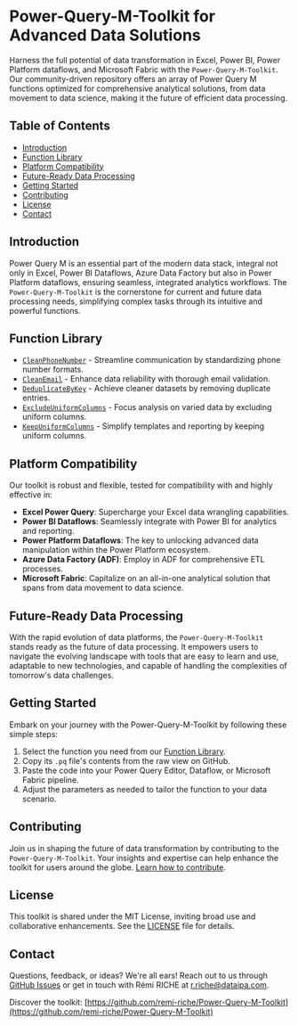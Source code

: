 # Power-Query-M-Toolkit for Advanced Data Solutions

Harness the full potential of data transformation in Excel, Power BI, Power Platform dataflows, and Microsoft Fabric with the `Power-Query-M-Toolkit`. Our community-driven repository offers an array of Power Query M functions optimized for comprehensive analytical solutions, from data movement to data science, making it the future of efficient data processing.

## Table of Contents
- [Introduction](#introduction)
- [Function Library](#function-library)
- [Platform Compatibility](#platform-compatibility)
- [Future-Ready Data Processing](#future-ready-data-processing)
- [Getting Started](#getting-started)
- [Contributing](#contributing)
- [License](#license)
- [Contact](#contact)

## Introduction
Power Query M is an essential part of the modern data stack, integral not only in Excel, Power BI Dataflows, Azure Data Factory but also in Power Platform dataflows, ensuring seamless, integrated analytics workflows. The `Power-Query-M-Toolkit` is the cornerstone for current and future data processing needs, simplifying complex tasks through its intuitive and powerful functions.

## Function Library
- [`CleanPhoneNumber`](functions/CleanPhoneNumber.pq) - Streamline communication by standardizing phone number formats.
- [`CleanEmail`](functions/CleanEmail.pq) - Enhance data reliability with thorough email validation.
- [`DeduplicateByKey`](functions/DeduplicateByKey.pq) - Achieve cleaner datasets by removing duplicate entries.
- [`ExcludeUniformColumns`](functions/ExcludeUniformColumns.pq) - Focus analysis on varied data by excluding uniform columns.
- [`KeepUniformColumns`](functions/KeepUniformColumns.pq) - Simplify templates and reporting by keeping uniform columns.

## Platform Compatibility
Our toolkit is robust and flexible, tested for compatibility with and highly effective in:
- **Excel Power Query**: Supercharge your Excel data wrangling capabilities.
- **Power BI Dataflows**: Seamlessly integrate with Power BI for analytics and reporting.
- **Power Platform Dataflows**: The key to unlocking advanced data manipulation within the Power Platform ecosystem.
- **Azure Data Factory (ADF)**: Employ in ADF for comprehensive ETL processes.
- **Microsoft Fabric**: Capitalize on an all-in-one analytical solution that spans from data movement to data science.

## Future-Ready Data Processing
With the rapid evolution of data platforms, the `Power-Query-M-Toolkit` stands ready as the future of data processing. It empowers users to navigate the evolving landscape with tools that are easy to learn and use, adaptable to new technologies, and capable of handling the complexities of tomorrow's data challenges.

## Getting Started
Embark on your journey with the Power-Query-M-Toolkit by following these simple steps:
1. Select the function you need from our [Function Library](#function-library).
2. Copy its `.pq` file's contents from the raw view on GitHub.
3. Paste the code into your Power Query Editor, Dataflow, or Microsoft Fabric pipeline.
4. Adjust the parameters as needed to tailor the function to your data scenario.

## Contributing
Join us in shaping the future of data transformation by contributing to the `Power-Query-M-Toolkit`. Your insights and expertise can help enhance the toolkit for users around the globe. [Learn how to contribute](CONTRIBUTING.md).

## License
This toolkit is shared under the MIT License, inviting broad use and collaborative enhancements. See the [LICENSE](LICENSE) file for details.

## Contact
Questions, feedback, or ideas? We're all ears! Reach out to us through [GitHub Issues](https://github.com/remi-riche/Power-Query-M-Toolkit/issues) or get in touch with Rémi RICHE at [r.riche@dataipa.com](mailto:r.riche@dataipa.com).

Discover the toolkit: [https://github.com/remi-riche/Power-Query-M-Toolkit](https://github.com/remi-riche/Power-Query-M-Toolkit)
